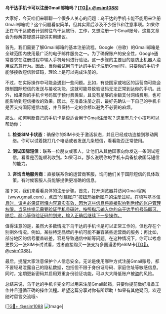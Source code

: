 **乌干达手机卡可以注册Gmail邮箱吗？[[TG💪+ @esim1088](https://t.me/s/esim1088)]**

大家好，今天咱们来聊聊一个很多人关心的问题：乌干达的手机卡能不能用来注册Gmail邮箱呢？这个问题看似简单，但其实背后涉及不少细节和注意事项。如果你正在乌干达或者计划前往乌干达旅行、工作，又想注册一个Gmail账号，这篇文章会为你解答疑惑并提供实用建议。

首先，我们需要了解Gmail邮箱的基本注册流程。Google（谷歌）的Gmail邮箱是全球范围内使用最广泛的电子邮件服务之一。为了确保账户的安全性，Google通常要求在注册过程中输入手机号码进行验证。这一步骤的主要目的是防止机器人滥用或恶意行为。因此，当你尝试用乌干达的手机卡注册Gmail时，只要你的手机卡能够接收短信验证码，理论上是可以完成注册的。

不过，在实际操作中可能会遇到一些问题。比如，有些国家或地区的运营商可能会限制国际短信的发送与接收功能，这就可能导致验证码无法正常到达你的手机。此外，如果你的手机卡号码属于预付费类型，且没有足够的余额支付网络费用，也可能影响到短信接收的效果。因此，在准备注册之前，最好先确认一下自己的手机卡是否支持国际短信功能，并且保持一定的余额以避免不必要的麻烦。

那么，如何判断自己的手机卡是否适合用于Gmail注册呢？这里有几个小技巧可以帮助你：

1. **检查SIM卡状态**：确保你的SIM卡处于激活状态，并且已经成功连接到移动网络。你可以试着拨打几个电话或者发送几条短信，看看能否正常使用。
   
2. **测试国际短信**：联系一位朋友或家人，让他们从其他国家向你发送一条测试短信，看看是否能顺利收到。如果可以，那么说明你的手机卡具备接收国际短信的能力。
   
3. **咨询当地服务商**：直接联系你的运营商客服，询问他们关于国际短信的具体政策。有时候客服人员能够提供更准确的信息。

接下来，我们来看看具体的注册步骤。首先，打开浏览器并访问Gmail官网（www.gmail.com），点击“创建账户”按钮开始新账户的注册过程。在填写基本信息时，请务必保证所填内容真实有效，因为这些信息将直接影响到后续的账户管理权限。当系统提示需要验证手机号码时，按照指示输入你的乌干达手机号码即可。随后，耐心等待验证码的到来，输入正确后继续下一步操作。

值得注意的是，虽然大多数情况下乌干达的手机卡是可以正常工作的，但也存在个别例外情况。例如，某些特定品牌的手机可能不兼容某些运营商的服务；再比如，部分地区的信号覆盖较差，容易导致通信中断等问题。在这种情况下，你可以考虑更换另一张SIM卡试试看，或者直接购买一张支持多国漫游的eSIM卡[[TG💪+ @esim1088](https://t.me/s/esim1088)]。

最后，提醒大家注意保护个人信息安全。无论是使用哪种方式注册Gmail账号，都不要轻易泄露自己的隐私数据，包括但不限于身份证号码、家庭住址等敏感信息。同时，定期更新密码并启用双重身份验证功能，可以大大降低账户被盗的风险。

总结来说，乌干达的手机卡完全可以用来注册Gmail邮箱，只要你提前做好准备工作并且遵循正确的操作流程。希望这篇分享对你有所帮助！如果有其他疑问，欢迎随时留言交流哦~

[[TG💪+ @esim1088](https://t.me/s/esim1088) ![Image](https://i.postimg.cc/4NQfJmqS/Snipaste-2025-05-13-00-14-12.png)]